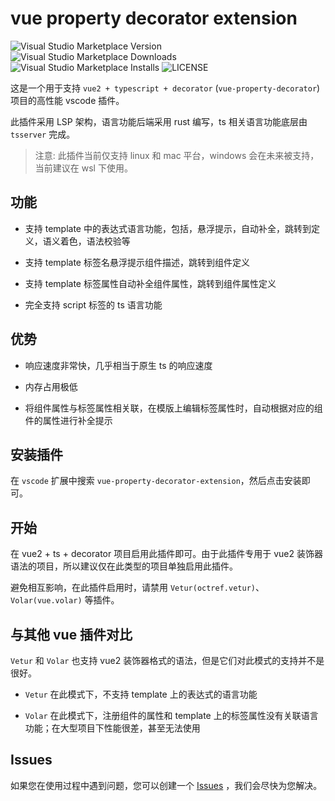 # vue property decorator extension

![Visual Studio Marketplace Version](https://img.shields.io/visual-studio-marketplace/v/ren-wei.vue-property-decorator-extension)
![Visual Studio Marketplace Downloads](https://img.shields.io/visual-studio-marketplace/d/ren-wei.vue-property-decorator-extension)
![Visual Studio Marketplace Installs](https://img.shields.io/visual-studio-marketplace/i/ren-wei.vue-property-decorator-extension)
![LICENSE](https://img.shields.io/badge/license-MIT-green)

这是一个用于支持 `vue2 + typescript + decorator` (`vue-property-decorator`) 项目的高性能 vscode 插件。

此插件采用 LSP 架构，语言功能后端采用 rust 编写，ts 相关语言功能底层由 `tsserver` 完成。

> 注意: 此插件当前仅支持 linux 和 mac 平台，windows 会在未来被支持，当前建议在 wsl 下使用。

## 功能

* 支持 template 中的表达式语言功能，包括，悬浮提示，自动补全，跳转到定义，语义着色，语法校验等

* 支持 template 标签名悬浮提示组件描述，跳转到组件定义

* 支持 template 标签属性自动补全组件属性，跳转到组件属性定义

* 完全支持 script 标签的 ts 语言功能

## 优势

* 响应速度非常快，几乎相当于原生 ts 的响应速度

* 内存占用极低

* 将组件属性与标签属性相关联，在模版上编辑标签属性时，自动根据对应的组件的属性进行补全提示

## 安装插件

在 `vscode` 扩展中搜索 `vue-property-decorator-extension`，然后点击安装即可。

## 开始

在 vue2 + ts + decorator 项目启用此插件即可。由于此插件专用于 vue2 装饰器语法的项目，所以建议仅在此类型的项目单独启用此插件。

避免相互影响，在此插件启用时，请禁用 `Vetur(octref.vetur)`、`Volar(vue.volar)` 等插件。

## 与其他 vue 插件对比

`Vetur` 和 `Volar` 也支持 vue2 装饰器格式的语法，但是它们对此模式的支持并不是很好。

* `Vetur` 在此模式下，不支持 template 上的表达式的语言功能

* `Volar` 在此模式下，注册组件的属性和 template 上的标签属性没有关联语言功能；在大型项目下性能很差，甚至无法使用

## Issues

如果您在使用过程中遇到问题，您可以创建一个 [Issues](https://github.com/ren-wei/vue-property-decorator-extension/issues) ，我们会尽快为您解决。


